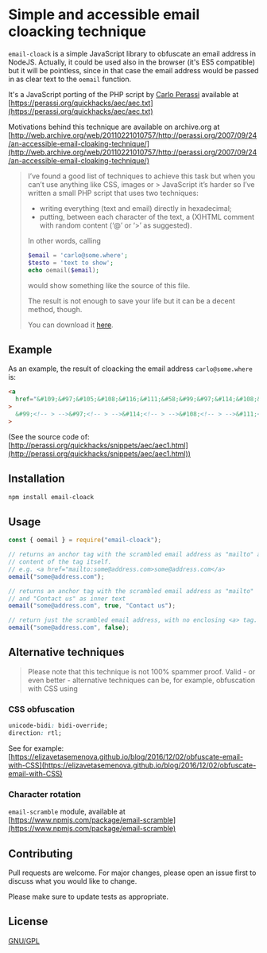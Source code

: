 # Simple and accessible email cloacking technique

`email-cloack` is a simple JavaScript library to obfuscate an email address in
NodeJS.
Actually, it could be used also in the browser (it's ES5 compatible) but it
will be pointless, since in that case the email address would be passed in as
clear text to the `oemail` function.

It's a JavaScript porting of the PHP script by [Carlo Perassi](https://carlo.perassi.com/)
available at [https://perassi.org/quickhacks/aec/aec.txt](https://perassi.org/quickhacks/aec/aec.txt)

Motivations behind this technique are available on archive.org at
[http://web.archive.org/web/20110221010757/http://perassi.org/2007/09/24/an-accessible-email-cloaking-technique/](http://web.archive.org/web/20110221010757/http://perassi.org/2007/09/24/an-accessible-email-cloaking-technique/)

> I’ve found a good list of techniques to achieve this task but when you can’t
> use anything like CSS, images or > JavaScript it’s harder so I’ve written a
> small PHP script that uses two techniques:
>
> - writing everything (text and email) directly in hexadecimal;
> - putting, between each character of the text, a (X)HTML comment with random content (‘@’ or ‘>’ as suggested).
>
> In other words, calling
>
> ```php
> $email = 'carlo@some.where';
> $testo = 'text to show';
> echo oemail($email);
> ```
>
> would show something like the source of this file.
>
> The result is not enough to save your life but it can be a decent method, though.
>
> You can download it [here](https://perassi.org/quickhacks/aec/aec.txt).

## Example

As an example, the result of cloacking the email address `carlo@some.where` is:

```html
<a
  href="&#109;&#97;&#105;&#108;&#116;&#111;&#58;&#99;&#97;&#114;&#108;&#111;&#64;&#115;&#111;&#109;&#101;&#46;&#119;&#104;&#101;&#114;&#101;"
>
  &#99;<!-- > -->&#97;<!-- > -->&#114;<!-- > -->&#108;<!-- > -->&#111;<!-- > -->&#64;<!-- > -->&#115;<!-- @ -->&#111;<!-- @ -->&#109;<!-- @ -->&#101;<!-- > -->&#46;<!-- > -->&#119;<!-- @ -->&#104;<!-- @ -->&#101;<!-- > -->&#114;<!-- @ -->&#101;<!-- @ --></a
>
```

(See the source code of: [http://perassi.org/quickhacks/snippets/aec/aec1.html](http://perassi.org/quickhacks/snippets/aec/aec1.html))

## Installation

```bash
npm install email-cloack
```

## Usage

```javascript
const { oemail } = require("email-cloack");

// returns an anchor tag with the scrambled email address as "mailto" and as
// content of the tag itself.
// e.g. <a href="mailto:some@address.com>some@address.com</a>
oemail("some@address.com");

// returns an anchor tag with the scrambled email address as "mailto"
// and "Contact us" as inner text
oemail("some@address.com", true, "Contact us");

// return just the scrambled email address, with no enclosing <a> tag.
oemail("some@address.com", false);
```

## Alternative techniques

> Please note that this technique is not 100% spammer proof. Valid - or even
> better - alternative techniques can be, for example, obfuscation with CSS using

### CSS obfuscation

```css
unicode-bidi: bidi-override;
direction: rtl;
```

See for example:
[https://elizavetasemenova.github.io/blog/2016/12/02/obfuscate-email-with-CSS](https://elizavetasemenova.github.io/blog/2016/12/02/obfuscate-email-with-CSS)

### Character rotation

`email-scramble` module, available at
[https://www.npmjs.com/package/email-scramble](https://www.npmjs.com/package/email-scramble)

## Contributing

Pull requests are welcome. For major changes, please open an issue first to discuss what you would like to change.

Please make sure to update tests as appropriate.

## License

[GNU/GPL](http://www.gnu.org/copyleft/gpl.html)
